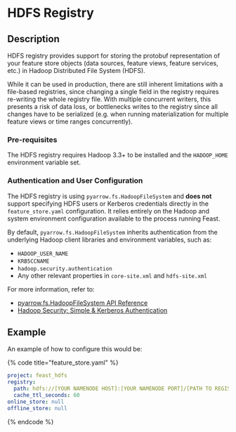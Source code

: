 # HDFS Registry

## Description

HDFS registry provides support for storing the protobuf representation of your feature store objects (data sources, feature views, feature services, etc.) in Hadoop Distributed File System (HDFS).

While it can be used in production, there are still inherent limitations with a file-based registries, since changing a single field in the registry requires re-writing the whole registry file. With multiple concurrent writers, this presents a risk of data loss, or bottlenecks writes to the registry since all changes have to be serialized (e.g. when running materialization for multiple feature views or time ranges concurrently).

### Pre-requisites

The HDFS registry requires Hadoop 3.3+ to be installed and the `HADOOP_HOME` environment variable set.

### Authentication and User Configuration

The HDFS registry is using `pyarrow.fs.HadoopFileSystem` and **does not** support specifying HDFS users or Kerberos credentials directly in the `feature_store.yaml` configuration. It relies entirely on the Hadoop and system environment configuration available to the process running Feast.

By default, `pyarrow.fs.HadoopFileSystem` inherits authentication from the underlying Hadoop client libraries and environment variables, such as:

- `HADOOP_USER_NAME`
- `KRB5CCNAME`
- `hadoop.security.authentication`
- Any other relevant properties in `core-site.xml` and `hdfs-site.xml`

For more information, refer to:
- [pyarrow.fs.HadoopFileSystem API Reference](https://arrow.apache.org/docs/python/generated/pyarrow.fs.HadoopFileSystem.html)
- [Hadoop Security: Simple & Kerberos Authentication](https://hadoop.apache.org/docs/stable/hadoop-project-dist/hadoop-common/SecureMode.html)

## Example

An example of how to configure this would be:

{% code title="feature_store.yaml" %}
```yaml
project: feast_hdfs
registry:
  path: hdfs://[YOUR NAMENODE HOST]:[YOUR NAMENODE PORT]/[PATH TO REGISTRY]/registry.pb
  cache_ttl_seconds: 60
online_store: null
offline_store: null
```
{% endcode %}

